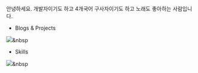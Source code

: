 안녕하세요. 개발자이기도 하고 4개국어 구사자이기도 하고 노래도 좋아하는 사람입니다.


- Blogs & Projects

<a href="https://www.pajaritoprojects.com"><img src="https://img.shields.io/static/v1?logo=Blogger&label=Blog&message=Pajarito Projects Blog&color=<COLOR>"/></a>&nbsp


- Skills

<img src="https://img.shields.io/badge/Javascript-F7DF1E?style=flat-square&logo=JavaScript&logoColor=white"/></a>&nbsp 

<!-- <img src="https://img.shields.io/badge/쓰고자하는_텍스트-컬러코드?style=flat-square&logo=simpleicons에서_아이콘이름&logoColor=white"/></a>&nbsp  -->

